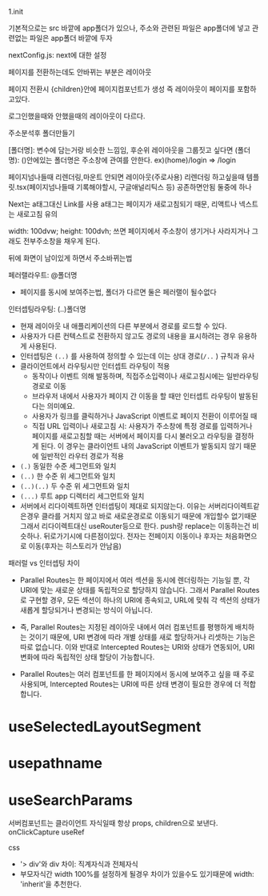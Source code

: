 1.init

기본적으로는 src 바깥에 app폴더가 있으나,
주소와 관련된 파일은 app폴더에 넣고
관련없는 파일은 app폴더 바깥에 두자

nextConfig.js: next에 대한 설정

페이지를 전환하는데도 안바뀌는 부분은 레이아웃

페이지 전환시 {children}안에 페이지컴포넌트가 생성
즉 레이아웃이 페이지를 포함하고있다.

로그인했을때와 안했을때의 레이아웃이 다르다.

주소분석후 폴더만들기

[폴더명]: 변수에 담는거랑 비슷한 느낌임, 후순위
레이아웃을 그룹짓고 싶다면
(폴더명): ()안에있는 폴더명은 주소창에 관여를 안한다. ex)(home)/login => /login

페이지넘나들때 리렌더링,마운트 안되면 레이아웃(주로사용)
리렌더링 하고싶을때 템플릿.tsx(페이지넘나들때 기록해야할시, 구글애널리틱스 등)
공존하면안됨 둘중에 하나

Next는 a태그대신 Link를 사용 a태그는 페이지가 새로고침되기 때문, 리액트나 넥스트는 새로고침 유의

width: 100dvw;
height: 100dvh;
쓰면 페이지에서 주소창이 생기거나 사라지거나 그래도 전부주소창을 채우게 된다.

뒤에 화면이 남이있게 하면서 주소바뀌는법

페러랠라우트: @폴더명

- 페이지를 동시에 보여주는법, 폴더가 다르면 둘은 페러랠이 될수없다

인터셉팅라우팅: (..)폴더명

- 현재 레이아웃 내 애플리케이션의 다른 부분에서 경로를 로드할 수 있다.
- 사용자가 다른 컨텍스트로 전환하지 않고도 경로의 내용을 표시하려는 경우 유용하게 사용된다.
- 인터셉팅은 `(..)` 를 사용하여 정의할 수 있는데 이는 상대 경로(`/..` ) 규칙과 유사
- 클라이언트에서 라우팅시만 인터셉트 라우팅이 적용
  - 동작이나 이벤트 의해 발동하며, 직접주소입력이나 새로고침시에는 일반라우팅경로로 이동
  - 브라우저 내에서 사용자가 페이지 간 이동을 할 때만 인터셉트 라우팅이 발동된다는 의미예요.
  - 사용자가 링크를 클릭하거나 JavaScript 이벤트로 페이지 전환이 이루어질 때
  - 직접 URL 입력이나 새로고침 시: 사용자가 주소창에 특정 경로를 입력하거나 페이지를 새로고침할 때는
    서버에서 페이지를 다시 불러오고 라우팅을 결정하게 된다.
    이 경우는 클라이언트 내의 JavaScript 이벤트가 발동되지 않기 때문에 일반적인 라우터 경로가 적용
- `(.)` 동일한 수준 세그먼트와 일치
- `(..)` 한 수준 위 세그먼트와 일치
- `(..)(..)` 두 수준 위 세그먼트와 일치
- `(...)` 루트 app 디렉터리 세그먼트와 일치
- 서버에서 리다이렉트하면 인터셉팅이 제대로 되지않는다.
  이유는 서버리다이렉트같은경우 클라를 거치지 않고 바로 새로운경로로 이동되기 때문에 개입할수 없기때문
  그래서 리다이렉트대신 useRouter등으로 한다.
  push랑 replace는 이동하는건 비슷하나. 뒤로가기시에 다른점이있다.
  전자는 전페이지 이동이나 후자는 처음화면으로 이동(후자는 히스토리가 안남음)

패러럴 vs 인터셉팅 차이

- Parallel Routes는 한 페이지에서 여러 섹션을 동시에 렌더링하는 기능일 뿐, 각 URI에 맞는 새로운 상태를 독립적으로 할당하지 않습니다. 그래서 Parallel Routes로 구현할 경우, 모든 섹션이 하나의 URI에 종속되고, URL에 맞춰 각 섹션의 상태가 새롭게 할당되거나 변경되는 방식이 아닙니다.

- 즉, Parallel Routes는 지정된 레이아웃 내에서 여러 컴포넌트를 평행하게 배치하는 것이기 때문에, URI 변경에 따라 개별 상태를 새로 할당하거나 리셋하는 기능은 따로 없습니다. 이와 반대로 Intercepted Routes는 URI와 상태가 연동되어, URI 변화에 따라 독립적인 상태 할당이 가능합니다.

- Parallel Routes는 여러 컴포넌트를 한 페이지에서 동시에 보여주고 싶을 때 주로 사용되며, Intercepted Routes는 URI에 따른 상태 변경이 필요한 경우에 더 적합합니다.

# useSelectedLayoutSegment

# usepathname

# useSearchParams

서버컴포넌트는 클라이언트 자식일때 항상 props, children으로 보낸다.
onClickCapture
useRef

css

- '> div'와 div 차이: 직계자식과 전체자식
- 부모자식간 width 100%를 설정하게 될경우 차이가 있을수도 있기때문에
  width: 'inherit'을 추천한다.

